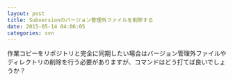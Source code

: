 ```yaml
---
layout: post
title: Subversionのバージョン管理外ファイルを削除する
date: 2015-05-14 04:06:05
categories: svn
---
```

<!-- {% raw %} -->
<p>作業コピーをリポジトリと完全に同期したい場合はバージョン管理外ファイルやディレクトリの削除を行う必要がありますが、コマンドはどう打てば良いでしょうか？</p>
<!-- {% endraw %} -->
